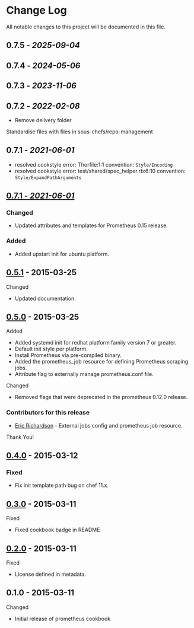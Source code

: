 # Change Log

All notable changes to this project will be documented in this file.

## 0.7.5 - *2025-09-04*

## 0.7.4 - *2024-05-06*

## 0.7.3 - *2023-11-06*

## 0.7.2 - *2022-02-08*

- Remove delivery folder

Standardise files with files in sous-chefs/repo-management

## 0.7.1 - *2021-06-01*

- resolved cookstyle error: Thorfile:1:1 convention: `Style/Encoding`
- resolved cookstyle error: test/shared/spec_helper.rb:6:10 convention: `Style/ExpandPathArguments`

## [0.7.1 - *2021-06-01*][0.7.1 - *2021-06-01*]

### Changed

- Updated attributes and templates for Prometheus 0.15 release.

### Added

- Added upstart init for ubuntu platform.

## [0.5.1] - 2015-03-25

Changed

- Updated documentation.

## [0.5.0] - 2015-03-25

Added

- Added systemd init for redhat platform family version 7 or greater.
- Default init style per platform.
- Install Prometheus via pre-compiled binary.
- Added the prometheus_job resource for defining Prometheus scraping jobs.
- Attribute flag to externally manage prometheus.conf file.

Changed

- Removed flags that were deprecated in the prometheus 0.12.0 release.

### Contributors for this release

- [Eric Richardson](https://github.com/ewr) - External jobs config and prometheus job resource.

Thank You!

## [0.4.0] - 2015-03-12

### Fixed

- Fix init template path bug on chef 11.x.

## [0.3.0] - 2015-03-11

Fixed

- Fixed cookbook badge in README

## [0.2.0] - 2015-03-11

Fixed

- License defined in metadata.

## 0.1.0 - 2015-03-11

Changed

- Initial release of prometheus cookbook

[0.7.1 - *2021-06-01*]: https://github.com/rayrod2030/chef-prometheus/compare/0.5.1...HEAD
[0.5.1]: https://github.com/rayrod2030/chef-prometheus/compare/0.5.0...0.5.1
[0.5.0]: https://github.com/rayrod2030/chef-prometheus/compare/0.4.0...0.5.0
[0.4.0]: https://github.com/rayrod2030/chef-prometheus/compare/0.3.0...0.4.0
[0.3.0]: https://github.com/rayrod2030/chef-prometheus/compare/0.2.0...0.3.0
[0.2.0]: https://github.com/rayrod2030/chef-prometheus/compare/0.1.0...0.2.0
